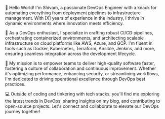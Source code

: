 👋 Hello World! I'm Shivam, a passionate DevOps Engineer with a knack for automating everything from deployment pipelines to infrastructure management. With [X] years of experience in the industry, I thrive in dynamic environments where innovation meets efficiency.

🔧 As a DevOps enthusiast, I specialize in crafting robust CI/CD pipelines, orchestrating containerized environments, and architecting scalable infrastructure on cloud platforms like AWS, Azure, and GCP. I'm fluent in tools such as Docker, Kubernetes, Terraform, Ansible, Jenkins, and more, ensuring seamless integration across the development lifecycle.

🚀 My mission is to empower teams to deliver high-quality software faster, fostering a culture of collaboration and continuous improvement. Whether it's optimizing performance, enhancing security, or streamlining workflows, I'm dedicated to driving operational excellence through DevOps best practices.

💻 Outside of coding and tinkering with tech stacks, you'll find me exploring the latest trends in DevOps, sharing insights on my blog, and contributing to open-source projects. Let's connect and collaborate to elevate our DevOps journey together!
